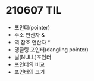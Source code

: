 # 210607 TIL
- 포인터(pointer)
- 주소 연산자 &
- 역 참조 연산자 *
- 댕글링 포인터(dangling pointer)
- 널(NULL)포인터
- 포인터의 비교
- 포인터의 크기
